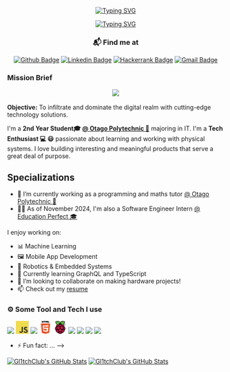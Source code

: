 <div align="center">
  
[![Typing SVG](https://readme-typing-svg.herokuapp.com?font=Black+Ops+One&size=40&duration=3000&pause=1000&color=E10000D7&center=true&multiline=true&repeat=false&width=435&height=75&lines=Liz+Minty)](https://git.io/typing-svg)

[![Typing SVG](https://readme-typing-svg.herokuapp.com?font=Black+Ops+One&size=30&duration=3500&pause=1000&color=766B6DD7&center=true&vCenter=true&multiline=true&repeat=false&width=435&height=100&lines=Software+Developer)](https://git.io/typing-svg)

### 📬 Find me at
[![Github Badge](http://img.shields.io/badge/-Github-black?style=flat-square&logo=github&link=https://github.com/gl1tchclub/)](https://github.com/gl1tchclub/) 
[![Linkedin Badge](https://img.shields.io/badge/-LinkedIn-blue?style=flat-square&logo=Linkedin&logoColor=white&link=https://www.linkedin.com/in/eminty)](https://www.linkedin.com/in/eminty)
[![Hackerrank Badge](https://img.shields.io/badge/-Hackerrank-2EC866?style=flat-square&logo=HackerRank&logoColor=white&link=https://www.hackerrank.com/eminty_me)](https://www.hackerrank.com/eminty_me)
[![Gmail Badge](https://img.shields.io/badge/-Gmail-d14836?style=flat-square&logo=Gmail&logoColor=white&link=mailto:eminty.me@gmail.com)](mailto:eminty.me@gmail.com)
</div>

### Mission Brief  
<div align="center">
<img src="https://static.wixstatic.com/media/95462a_cecaf57dc6264bcfa0d80512f0252372~mv2.gif" width="100"> 
</div>

**Objective:** To infiltrate and dominate the digital realm with cutting-edge technology solutions. 

I'm a **2nd Year Student🎓 [@ Otago Polytechnic 🔵](www.op.ac.nz)** majoring in IT. I'm a **Tech Enthusiast 💻 😃** passionate about learning and working with physical systems. I love building interesting and meaningful products that serve a great deal of purpose.

## Specializations
- 🔭 I’m currently working as a programming and maths tutor [@ Otago Polytechnic 🔵](https://www.op.ac.nz/)
- 👩‍💻 As of November 2024, I'm also a Software Engineer Intern [@ Education Perfect 🎓](https://www.educationperfect.com/)

I enjoy working on:
  - 📊 Machine Learning
  - 🖼 Mobile App Development
  - 🤖 Robotics & Embedded Systems
- 📝 Currently learning GraphQL and TypeScript
- 👯 I’m looking to collaborate on making hardware projects!
- 📫 Check out my [resume](https://github.com/user-attachments/files/16684158/liz.resume.pdf)

### ⚙️ Some Tool and Tech I use
<code><img height="30" src="https://avatars0.githubusercontent.com/u/1525981?s=200&v=4"></code>
<code><img height="30" src="https://raw.githubusercontent.com/github/explore/80688e429a7d4ef2fca1e82350fe8e3517d3494d/topics/javascript/javascript.png"></code>
<code><img height="30" src="https://avatars3.githubusercontent.com/u/9950313?s=200&v=4"></code>
<code><img height="30" src="https://raw.githubusercontent.com/github/explore/80688e429a7d4ef2fca1e82350fe8e3517d3494d/topics/html/html.png"></code>
<code><img height="30" src="https://raw.githubusercontent.com/github/explore/80688e429a7d4ef2fca1e82350fe8e3517d3494d/topics/raspberry-pi/raspberry-pi.png"></code>
<code><img height="30" src="https://github.com/user-attachments/assets/93e30ffb-bcdb-45ca-b45c-42eae0280b0d"></code>
<code><img height="30" src="https://github.com/user-attachments/assets/14acdd83-faa3-4aed-8f18-721394bba44d"></code>
<code><img height="30" src="https://github.com/user-attachments/assets/e177808a-c881-4a62-9d60-1065ae62de3d"></code>
<code><img height="30" src="https://github.com/user-attachments/assets/647cda45-b1f1-4f4e-9d55-6ac4a7875fc5"></code>
- ⚡ Fun fact: ...
-->

[![Gl1tchClub's GitHub Stats](https://github-readme-stats-bay-omega-22.vercel.app/api?username=gl1tchclub&show=reviews,prs_merged,prs_merged_percentage&show_icons=true&theme=dracula&bg_color=00000000)](https://github.com/gl1tchclub/github-readme-stats#gh-dark-mode-only)
[![Gl1tchClub's GitHub Stats](https://github-readme-stats-bay-omega-22.vercel.app/api?username=gl1tchclub&show=reviews,prs_merged,prs_merged_percentage&show_icons=true&theme=shadow_red&bg_color=00000000)](https://github.com/gl1tchclub/github-readme-stats#gh-light-mode-only)
